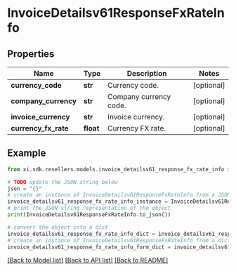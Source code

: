 # InvoiceDetailsv61ResponseFxRateInfo


## Properties

Name | Type | Description | Notes
------------ | ------------- | ------------- | -------------
**currency_code** | **str** | Currency code. | [optional] 
**company_currency** | **str** | Company currency code. | [optional] 
**invoice_currency** | **str** | Invoice currency. | [optional] 
**currency_fx_rate** | **float** | Currency FX rate. | [optional] 

## Example

```python
from xi.sdk.resellers.models.invoice_detailsv61_response_fx_rate_info import InvoiceDetailsv61ResponseFxRateInfo

# TODO update the JSON string below
json = "{}"
# create an instance of InvoiceDetailsv61ResponseFxRateInfo from a JSON string
invoice_detailsv61_response_fx_rate_info_instance = InvoiceDetailsv61ResponseFxRateInfo.from_json(json)
# print the JSON string representation of the object
print(InvoiceDetailsv61ResponseFxRateInfo.to_json())

# convert the object into a dict
invoice_detailsv61_response_fx_rate_info_dict = invoice_detailsv61_response_fx_rate_info_instance.to_dict()
# create an instance of InvoiceDetailsv61ResponseFxRateInfo from a dict
invoice_detailsv61_response_fx_rate_info_form_dict = invoice_detailsv61_response_fx_rate_info.from_dict(invoice_detailsv61_response_fx_rate_info_dict)
```
[[Back to Model list]](../README.md#documentation-for-models) [[Back to API list]](../README.md#documentation-for-api-endpoints) [[Back to README]](../README.md)


